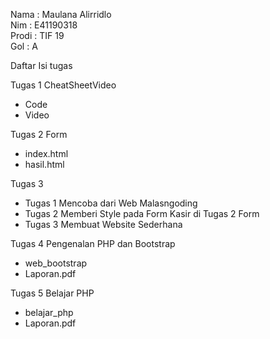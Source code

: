 Nama  : Maulana Alirridlo
<br />
Nim   : E41190318
<br />
Prodi : TIF 19
<br />
Gol   : A

Daftar Isi tugas
<br />

Tugas 1 CheatSheetVideo
  - Code
  - Video

Tugas 2 Form
  - index.html
  - hasil.html

Tugas 3
  - Tugas 1 Mencoba dari Web Malasngoding
  - Tugas 2 Memberi Style pada Form Kasir di Tugas 2 Form
  - Tugas 3 Membuat Website Sederhana

Tugas 4 Pengenalan PHP dan Bootstrap
  - web_bootstrap
  - Laporan.pdf

Tugas 5 Belajar PHP
  - belajar_php
  - Laporan.pdf
